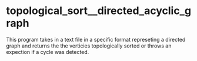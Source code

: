 # topological_sort__directed_acyclic_graph
This program takes in a text file in a specific format represeting a directed graph and returns the the verticies topologically sorted or throws an expection if a cycle was detected. 
